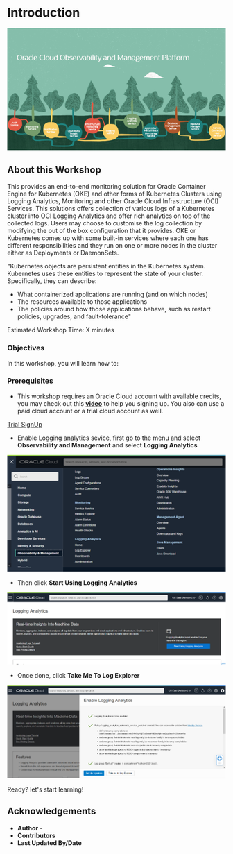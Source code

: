 # Introduction

![](./images/Intro.png)

## About this Workshop

This provides an end-to-end monitoring solution for Oracle Container Engine for Kubernetes (OKE) and other forms of Kubernetes Clusters using Logging Analytics, Monitoring and other Oracle Cloud Infrastructure (OCI) Services.
This solutions offers collection of various logs of a Kubernetes cluster into OCI Logging Analytics and offer rich analytics on top of the collected logs. Users may choose to customise the log collection by modifying the out of the box configuration that it provides.
OKE or Kubernetes comes up with some built-in services where each one has different responsibilities and they run on one or more nodes in the cluster either as Deployments or DaemonSets.

"Kubernetes objects are persistent entities in the Kubernetes system. Kubernetes uses these entities to represent the state of your cluster. Specifically, they can describe:

- What containerized applications are running (and on which nodes)
- The resources available to those applications
- The policies around how those applications behave, such as restart policies, upgrades, and fault-tolerance"

Estimated Workshop Time: X minutes

### Objectives

In this workshop, you will learn how to:


### Prerequisites

-  This workshop requires an Oracle Cloud account with available credits, you may check out this **[video](https://www.youtube.com/watch?v=4U-0SumNz6w)** to help you signing up. You also can use a paid cloud account or a trial cloud account as well.
  
[Trial SignUp](youtube:4U-0SumNz6w)

- Enable Logging analytics sevice, first go to the menu and select **Observability and Management** and select **Logging Analytics**

![](./images/img1.png)

- Then click  **Start Using Logging Analytics**

![](./images/img2.png)

- Once done, click **Take Me To Log Explorer**

![](./images/img3.png)

Ready? let's start learning!

## Acknowledgements
- **Author** -  
- **Contributors** 
- **Last Updated By/Date** 
